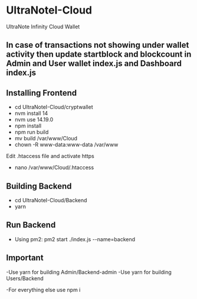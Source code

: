 # UltraNoteI-Cloud

UltraNote Infinity Cloud Wallet

## In case of transactions not showing under wallet activity then update startblock and blockcount in Admin and User wallet index.js and Dashboard index.js


## Installing Frontend

- cd UltraNoteI-Cloud/cryptwallet
- nvm install 14
- nvm use 14.19.0
- npm install
- npm run build
- mv build /var/www/Cloud
- chown -R www-data:www-data /var/www

Edit .htaccess file and activate https

- nano /var/www/Cloud/.htaccess

## Building Backend

- cd UltraNoteI-Cloud/Backend
- yarn

## Run Backend

- Using pm2: pm2 start ./index.js --name=backend

## Important

-Use yarn for building Admin/Backend-admin
-Use yarn for building Users/Backend

-For everything else use npm i
